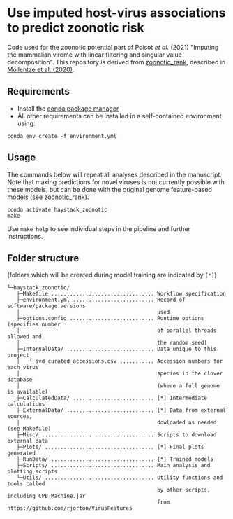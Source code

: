 # Use imputed host-virus associations to predict zoonotic risk

Code used for the zoonotic potential part of Poisot _et al._ (2021) "Imputing the mammalian virome with linear filtering and singular value decomposition". This repository is derived from [zoonotic_rank](https://github.com/Nardus/zoonotic_rank), described in [Mollentze et al. (2020)](https://doi.org/10.1101/2020.11.12.379917).


## Requirements
- Install the [conda package manager](https://conda.io/)
- All other requirements can be installed in a self-contained environment using:
```
conda env create -f environment.yml
```


## Usage

The commands below will repeat all analyses described in the manuscript. Note that making predictions for novel viruses is not currently possible with these models, but can be done with the original genome feature-based models (see [zoonotic_rank](https://github.com/Nardus/zoonotic_rank)).

```
conda activate haystack_zoonotic
make
```

Use `make help` to see individual steps in the pipeline and further instructions. 


## Folder structure
(folders which will be created during model training are indicated by `[*]`)

```
└─haystack_zoonotic/
   ├─Makefile ................................. Workflow specification
   ├─environment.yml .......................... Record of software/package versions 
   │                                            used
   ├─options.config ........................... Runtime options (specifies number
   │                                            of parallel threads allowed and 
   │                                            the random seed)
   ├─InternalData/ ............................ Data unique to this project
   │   └─svd_curated_accessions.csv ........... Accession numbers for each virus  
   │                                            species in the clover database
   │                                            (where a full genome is available)
   ├─CalculatedData/ .......................... [*] Intermediate calculations 
   ├─ExternalData/ ............................ [*] Data from external sources, 
   │                                            dowloaded as needed (see Makefile)
   ├─Misc/ .................................... Scripts to download external data
   ├─Plots/ ................................... [*] Final plots generated
   ├─RunData/ ................................. [*] Trained models
   ├─Scripts/ ................................. Main analysis and plotting scripts
   └─Utils/ ................................... Utility functions and tools called 
                                                by other scripts, including CPB_Machine.jar
                                                from https://github.com/rjorton/VirusFeatures
```

